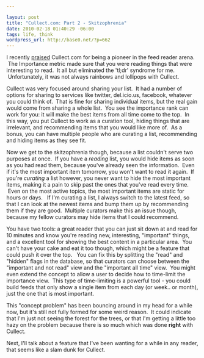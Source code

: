 ```yaml
--- 

layout: post
title: "Cullect.com: Part 2 - Skitzophrenia"
date: 2010-02-18 01:40:29 -06:00
tags: life, think
wordpress_url: http://base0.net/?p=662
---
```

I recently <a href="http://base0.net/posts/cullect-com-part-1-importance-and-googles-magic/">praised</a> Cullect.com for being a pioneer in the feed reader arena.  The Importance metric made sure that you were reading things that were interesting to read.  It all but eliminated the 'tl;dr' syndrome for me.  Unfortunately, it was not always rainbows and lollipops with Cullect.

Cullect was very focused around sharing your list.  It had a number of options for sharing to services like twitter, del.icio.us, facebook, whatever you could think of.  That is fine for sharing individual items, but the real gain would come from sharing a whole list.  You see the importance rank can work for you: it will make the best items from all time come to the top.  In this way, you put Cullect to work as a curation tool, hiding things that are irrelevant, and recommending items that you would like more of.  As a bonus, you can have multiple people who are curating a list, recommending and hiding items as they see fit.

Now we get to the skitzophrenia though, because a list couldn't serve two purposes at once.  If you have a <em>reading</em> list, you would hide items as soon as you had read them, because you've already seen the information.  Even if it's the most important item tomorrow, you won't want to read it again.  If you're <em>curating</em> a list however, you never want to hide the most important items, making it a pain to skip past the ones that you've read every time.  Even on the most active topics, the most important items are static for hours or days.   If I'm curating a list, I always switch to the latest feed, so that I can look at the newest items and bump them up by recommending them if they are good.  Multiple curators make this an issue though, because my fellow curators may hide items that I could recommend.

You have two tools: a great reader that you can just sit down at and read for 10 minutes and know you're reading new, interesting, "important" things, and a excellent tool for showing the best content in a particular area.  You can't have your cake and eat it too though, which might be a feature that could push it over the top.   You can fix this by splitting the "read" and "hidden" flags in the database, so that curators can choose between the "important and not read" view and the "important all time" view.  You might even extend the concept to allow a user to decide how to time-limit the importance view.  This type of time-limiting is a powerful tool - you could build feeds that only show a single item from each day (or week.. or month), just the one that is most important.

This "concept problem" has been bouncing around in my head for a while now, but it's still not fully formed for some weird reason.  It could indicate that I'm just not seeing the forest for the trees, or that I'm getting a little too hazy on the problem because there is so much which was done <strong>right</strong> with Cullect.

Next, I'll talk about a feature that I've been wanting for a while in any reader, that seems like a slam dunk for Cullect.
